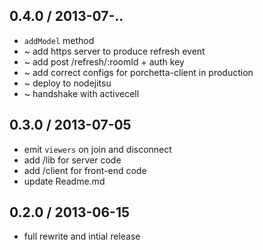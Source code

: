 ## 0.4.0 / 2013-07-..

  * `addModel` method
  * ~ add https server to produce refresh event
  * ~ add post /refresh/:roomId + auth key
  * ~ add correct configs for porchetta-client in production
  * ~ deploy to nodejitsu
  * ~ handshake with activecell

## 0.3.0 / 2013-07-05

  * emit `viewers` on join and disconnect
  * add /lib for server code
  * add /client for front-end code
  * update Readme.md

## 0.2.0 / 2013-06-15

  * full rewrite and intial release
